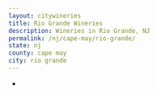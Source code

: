 ```yaml
---
layout: citywineries
title: Rio Grande Wineries
description: Wineries in Rio Grande, NJ
permalink: /nj/cape-may/rio-grande/
state: nj
county: cape may
city: rio grande
---
```

-
